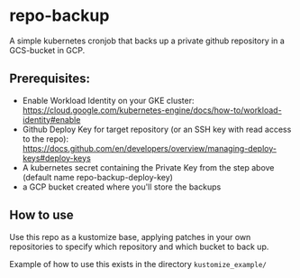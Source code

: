 # repo-backup
A simple kubernetes cronjob that backs up a private github repository in a GCS-bucket in GCP.

## Prerequisites:
- Enable Workload Identity on your GKE cluster: https://cloud.google.com/kubernetes-engine/docs/how-to/workload-identity#enable
- Github Deploy Key for target repository (or an SSH key with read access to the repo): https://docs.github.com/en/developers/overview/managing-deploy-keys#deploy-keys
- A kubernetes secret containing the Private Key from the step above (default name repo-backup-deploy-key)
- a GCP bucket created where you'll store the backups

## How to use
Use this repo as a kustomize base, applying patches in your own repositories to specify which repository and which bucket to back up.

Example of how to use this exists in the directory `kustomize_example/`
